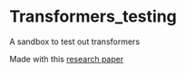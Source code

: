 # Transformers_testing

A sandbox to test out transformers

Made with this [research paper](https://arxiv.org/abs/1706.03762)
